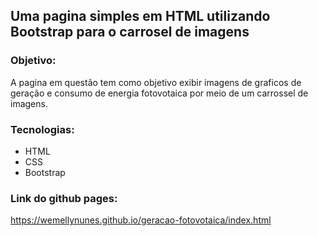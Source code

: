 ## Uma pagina simples em HTML utilizando Bootstrap para o carrosel de imagens

### Objetivo: 
A pagina em questão tem como objetivo exibir imagens de graficos de geração e consumo de energia fotovotaica por meio de um carrossel de imagens.

### Tecnologias:

- HTML
- CSS
- Bootstrap

### Link do github pages:
https://wemellynunes.github.io/geracao-fotovotaica/index.html
